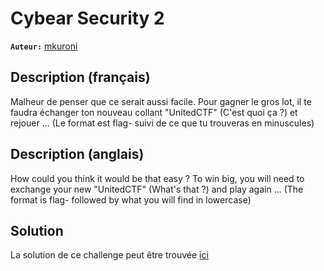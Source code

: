# Cybear Security 2

**`Auteur:`** [mkuroni](https://github.com/mkuroni)

## Description (français)

Malheur de penser que ce serait aussi facile. Pour gagner le gros lot, il te faudra échanger ton nouveau collant "UnitedCTF" (C'est quoi ça ?) et rejouer ...
(Le format est flag- suivi de ce que tu trouveras en minuscules)

## Description (anglais)

How could you think it would be that easy ? To win big, you will need to exchange your new "UnitedCTF" (What's that ?) and play again ...
(The format is flag- followed by what you will find in lowercase)

## Solution

La solution de ce challenge peut être trouvée [ici](solution/)